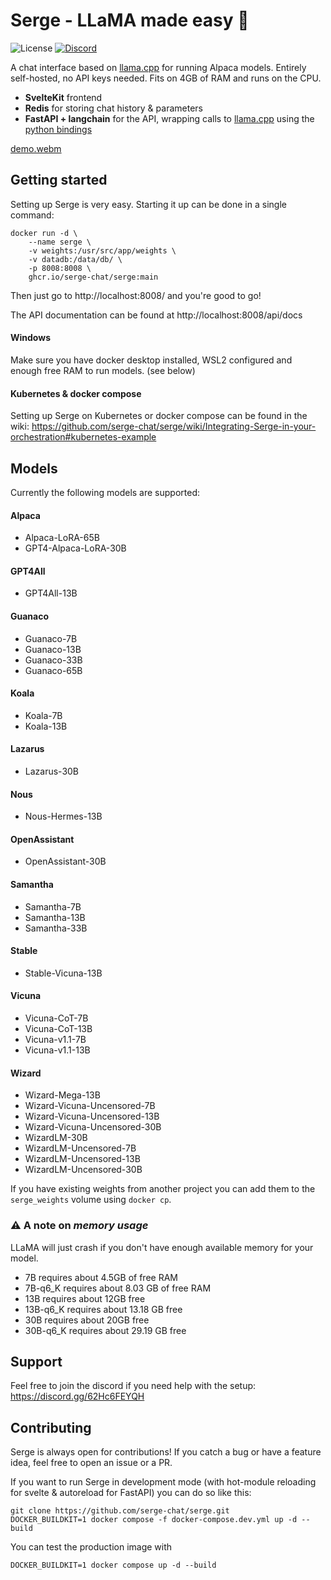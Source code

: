 # Serge - LLaMA made easy 🦙

![License](https://img.shields.io/github/license/serge-chat/serge)
[![Discord](https://img.shields.io/discord/1088427963801948201?label=Discord)](https://discord.gg/62Hc6FEYQH)

A chat interface based on [llama.cpp](https://github.com/ggerganov/llama.cpp) for running Alpaca models. Entirely self-hosted, no API keys needed. Fits on 4GB of RAM and runs on the CPU.

- **SvelteKit** frontend
- **Redis** for storing chat history & parameters
- **FastAPI + langchain** for the API, wrapping calls to [llama.cpp](https://github.com/ggerganov/llama.cpp) using the [python bindings](https://github.com/abetlen/llama-cpp-python)

[demo.webm](https://user-images.githubusercontent.com/25119303/226897188-914a6662-8c26-472c-96bd-f51fc020abf6.webm)

## Getting started

Setting up Serge is very easy. Starting it up can be done in a single command:

```
docker run -d \
    --name serge \
    -v weights:/usr/src/app/weights \
    -v datadb:/data/db/ \
    -p 8008:8008 \
    ghcr.io/serge-chat/serge:main
```

Then just go to http://localhost:8008/ and you're good to go!

The API documentation can be found at http://localhost:8008/api/docs

#### Windows

Make sure you have docker desktop installed, WSL2 configured and enough free RAM to run models. (see below)

#### Kubernetes & docker compose

Setting up Serge on Kubernetes or docker compose can be found in the wiki: https://github.com/serge-chat/serge/wiki/Integrating-Serge-in-your-orchestration#kubernetes-example

## Models

Currently the following models are supported:

#### Alpaca
- Alpaca-LoRA-65B
- GPT4-Alpaca-LoRA-30B

#### GPT4All
- GPT4All-13B

#### Guanaco
- Guanaco-7B
- Guanaco-13B
- Guanaco-33B
- Guanaco-65B

#### Koala
- Koala-7B
- Koala-13B

#### Lazarus
- Lazarus-30B

#### Nous
- Nous-Hermes-13B

#### OpenAssistant
- OpenAssistant-30B

#### Samantha
- Samantha-7B
- Samantha-13B
- Samantha-33B

#### Stable
- Stable-Vicuna-13B

#### Vicuna
- Vicuna-CoT-7B
- Vicuna-CoT-13B
- Vicuna-v1.1-7B
- Vicuna-v1.1-13B

#### Wizard
- Wizard-Mega-13B
- Wizard-Vicuna-Uncensored-7B
- Wizard-Vicuna-Uncensored-13B
- Wizard-Vicuna-Uncensored-30B
- WizardLM-30B
- WizardLM-Uncensored-7B
- WizardLM-Uncensored-13B
- WizardLM-Uncensored-30B

If you have existing weights from another project you can add them to the `serge_weights` volume using `docker cp`.

### :warning: A note on _memory usage_

LLaMA will just crash if you don't have enough available memory for your model.

- 7B requires about 4.5GB of free RAM
- 7B-q6_K requires about 8.03 GB of free RAM
- 13B requires about 12GB free
- 13B-q6_K requires about 13.18 GB free
- 30B requires about 20GB free
- 30B-q6_K requires about 29.19 GB free

## Support

Feel free to join the discord if you need help with the setup: https://discord.gg/62Hc6FEYQH

## Contributing

Serge is always open for contributions! If you catch a bug or have a feature idea, feel free to open an issue or a PR.

If you want to run Serge in development mode (with hot-module reloading for svelte & autoreload for FastAPI) you can do so like this:

```
git clone https://github.com/serge-chat/serge.git
DOCKER_BUILDKIT=1 docker compose -f docker-compose.dev.yml up -d --build
```

You can test the production image with

```
DOCKER_BUILDKIT=1 docker compose up -d --build
```
